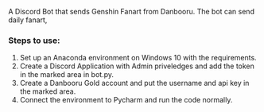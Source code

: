 A Discord Bot that sends Genshin Fanart from Danbooru. The bot can send daily fanart, 

### Steps to use: 
1. Set up an Anaconda environment on Windows 10 with the requirements. 
2. Create a Discord Application with Admin priveledges and add the token in the marked area in bot.py.
3. Create a Danbooru Gold account and put the username and api key in the marked area. 
4. Connect the environment to Pycharm and run the code normally.
